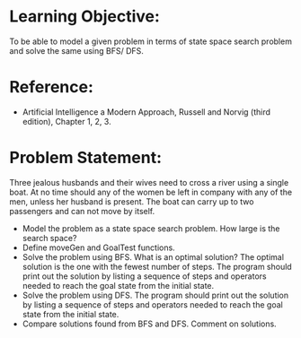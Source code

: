 # Learning Objective:
To be able to model a given problem in terms of state space search problem and solve the same using BFS/ DFS.

# Reference: 
- Artificial Intelligence a Modern Approach, Russell and Norvig (third edition),
Chapter 1, 2, 3.

# Problem Statement:
Three jealous husbands and their wives need to cross a river using a single boat.  At no time  should any of the women be left in company with any of the men, unless her husband is present.  The boat can carry up to two passengers and can not move by itself.
- Model the problem as a state space search problem.  How large is the search space?
- Define moveGen and GoalTest functions. 
- Solve the problem using BFS.  What is an optimal solution?  The optimal solution is the one with the fewest number of steps.  The program should print out the solution by listing a sequence of steps and operators needed to reach the goal state from the initial state. 
- Solve the problem using DFS.  The program should print out the solution by listing a sequence of steps and operators needed to reach the goal state from the initial state.
- Compare solutions found from BFS and DFS.  Comment on solutions.

